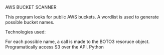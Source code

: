 AWS BUCKET SCANNER

This program looks for public AWS buckets.
A wordlist is used to generate possible bucket names.


Technologies used:

For each possible name, a call is made to the BOTO3 resoruce object.
Programatically access S3 over the API.
Python
